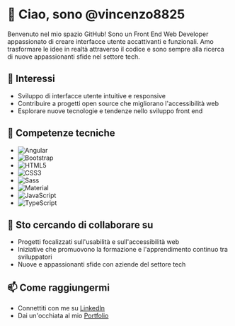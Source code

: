 # 👋 Ciao, sono @vincenzo8825

Benvenuto nel mio spazio GitHub! Sono un Front End Web Developer appassionato di creare interfacce utente accattivanti e funzionali. Amo trasformare le idee in realtà attraverso il codice e sono sempre alla ricerca di nuove appassionanti sfide nel settore tech.

## 👀 Interessi
- Sviluppo di interfacce utente intuitive e responsive
- Contribuire a progetti open source che migliorano l'accessibilità web
- Esplorare nuove tecnologie e tendenze nello sviluppo front end

## 🌱 Competenze tecniche
- ![Angular](https://img.shields.io/badge/-Angular-DD0031?style=flat-square&logo=angular)
- ![Bootstrap](https://img.shields.io/badge/-Bootstrap-563D7C?style=flat-square&logo=bootstrap)
- ![HTML5](https://img.shields.io/badge/-HTML5-E34F26?style=flat-square&logo=html5)
- ![CSS3](https://img.shields.io/badge/-CSS3-1572B6?style=flat-square&logo=css3)
- ![Sass](https://img.shields.io/badge/-Sass-CC6699?style=flat-square&logo=sass)
- ![Material](https://img.shields.io/badge/-Material%20Design-757575?style=flat-square&logo=material-design)
- ![JavaScript](https://img.shields.io/badge/-JavaScript-F7DF1E?style=flat-square&logo=javascript)
- ![TypeScript](https://img.shields.io/badge/-TypeScript-007ACC?style=flat-square&logo=typescript)

## 💞️ Sto cercando di collaborare su
- Progetti focalizzati sull'usabilità e sull'accessibilità web
- Iniziative che promuovono la formazione e l'apprendimento continuo tra sviluppatori
- Nuove e appassionanti sfide con aziende del settore tech

## 📫 Come raggiungermi
- Connettiti con me su [LinkedIn](https://www.linkedin.com/in/vincenzo8825)
- Dai un'occhiata al mio [Portfolio](http://portfoliorv8825.vercel.app)
